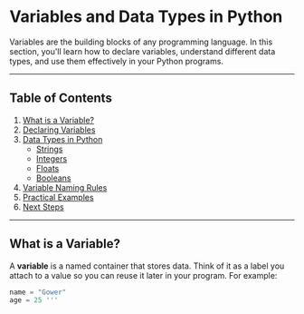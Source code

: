 # Variables and Data Types in Python

Variables are the building blocks of any programming language. In this section, you'll learn how to declare variables, understand different data types, and use them effectively in your Python programs.

---

## Table of Contents
1. [What is a Variable?](#what-is-a-variable)
2. [Declaring Variables](#declaring-variables)
3. [Data Types in Python](#data-types-in-python)
   - [Strings](#strings)
   - [Integers](#integers)
   - [Floats](#floats)
   - [Booleans](#booleans)
4. [Variable Naming Rules](#variable-naming-rules)
5. [Practical Examples](#practical-examples)
6. [Next Steps](#next-steps)

---

## What is a Variable?

A **variable** is a named container that stores data. Think of it as a label you attach to a value so you can reuse it later in your program. For example:

```python
name = "Gower"
age = 25 '''

